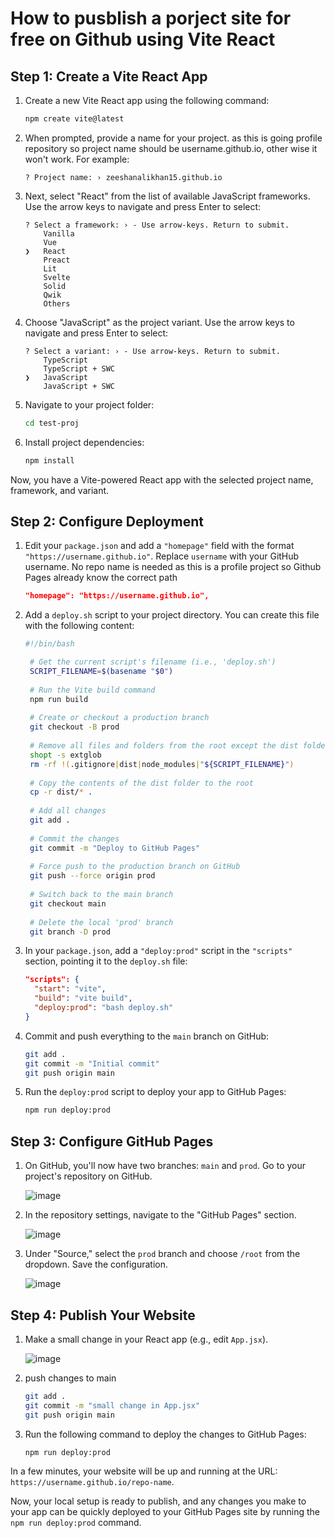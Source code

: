# How to pusblish a porject site for free on Github using Vite React  
  
  
## Step 1: Create a Vite React App

1. Create a new Vite React app using the following command:

   ```bash
   npm create vite@latest
   ```

2. When prompted, provide a name for your project. as this is going profile repository so project name should be username.github.io, other wise it won't work. For example:

   ```
   ? Project name: › zeeshanalikhan15.github.io
   ```

3. Next, select "React" from the list of available JavaScript frameworks. Use the arrow keys to navigate and press Enter to select:

   ```
   ? Select a framework: › - Use arrow-keys. Return to submit.
       Vanilla
       Vue
   ❯   React
       Preact
       Lit
       Svelte
       Solid
       Qwik
       Others
   ```

4. Choose "JavaScript" as the project variant. Use the arrow keys to navigate and press Enter to select:

   ```
   ? Select a variant: › - Use arrow-keys. Return to submit.
       TypeScript
       TypeScript + SWC
   ❯   JavaScript
       JavaScript + SWC
   ```

5. Navigate to your project folder:

   ```bash
   cd test-proj
   ```

6. Install project dependencies:

   ```bash
   npm install
   ```

Now, you have a Vite-powered React app with the selected project name, framework, and variant.  
  
## Step 2: Configure Deployment

1. Edit your `package.json` and add a `"homepage"` field with the format `"https://username.github.io"`. Replace `username` with your GitHub username. No repo name is needed as this is a profile project so Github Pages already know the correct path

   ```json
   "homepage": "https://username.github.io",
   ```

2. Add a `deploy.sh` script to your project directory. You can create this file with the following content:

   ```bash
   #!/bin/bash

    # Get the current script's filename (i.e., 'deploy.sh')
    SCRIPT_FILENAME=$(basename "$0")
    
    # Run the Vite build command
    npm run build
    
    # Create or checkout a production branch
    git checkout -B prod
    
    # Remove all files and folders from the root except the dist folder, .gitignore, node_modules, and the script file
    shopt -s extglob
    rm -rf !(.gitignore|dist|node_modules|"${SCRIPT_FILENAME}")
    
    # Copy the contents of the dist folder to the root
    cp -r dist/* .
    
    # Add all changes
    git add .
    
    # Commit the changes
    git commit -m "Deploy to GitHub Pages"
    
    # Force push to the production branch on GitHub
    git push --force origin prod
    
    # Switch back to the main branch
    git checkout main
    
    # Delete the local 'prod' branch
    git branch -D prod
   ```

3. In your `package.json`, add a `"deploy:prod"` script in the `"scripts"` section, pointing it to the `deploy.sh` file:

   ```json
   "scripts": {
     "start": "vite",
     "build": "vite build",
     "deploy:prod": "bash deploy.sh"
   }
   ```

4. Commit and push everything to the `main` branch on GitHub:

   ```bash
   git add .
   git commit -m "Initial commit"
   git push origin main
   ```
5. Run the `deploy:prod` script to deploy your app to GitHub Pages:

   ```bash
   npm run deploy:prod
   ```

## Step 3: Configure GitHub Pages

1. On GitHub, you'll now have two branches: `main` and `prod`. Go to your project's repository on GitHub.

   ![image](https://github.com/zeeshanalikhan15/my-resume-test-app/assets/31096902/6a03f571-7c19-456a-a215-1ad49614984c)


2. In the repository settings, navigate to the "GitHub Pages" section.

   ![image](https://github.com/zeeshanalikhan15/my-resume-test-app/assets/31096902/3d217322-2981-40de-b182-c0f94fecc62a)


3. Under "Source," select the `prod` branch and choose `/root` from the dropdown. Save the configuration.

   ![image](https://github.com/zeeshanalikhan15/my-resume-test-app/assets/31096902/cb4eb33b-a40f-4e21-9705-66e248212e74)


## Step 4: Publish Your Website

1. Make a small change in your React app (e.g., edit `App.jsx`).

   ![image](https://github.com/zeeshanalikhan15/my-resume-test-app/assets/31096902/bef88146-66eb-46da-8642-3f6f9150a8e1)
2. push changes to main

   ```bash
   git add .
   git commit -m "small change in App.jsx"
   git push origin main
   ```

3. Run the following command to deploy the changes to GitHub Pages:

   ```bash
   npm run deploy:prod
   ```

In a few minutes, your website will be up and running at the URL: `https://username.github.io/repo-name`.

Now, your local setup is ready to publish, and any changes you make to your app can be quickly deployed to your GitHub Pages site by running the `npm run deploy:prod` command.
